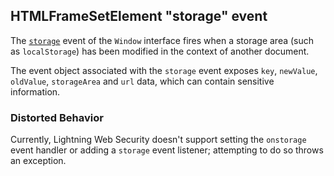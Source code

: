 ## HTMLFrameSetElement "storage" event

The [`storage`](https://developer.mozilla.org/en-US/docs/Web/API/Window/storage_event) event of the `Window` interface fires when a storage area (such as `localStorage`) has been modified in the context of another document.

The event object associated with the `storage` event exposes `key`, `newValue`, `oldValue`, `storageArea` and `url` data, which can contain sensitive information.

### Distorted Behavior

Currently, Lightning Web Security doesn't support setting the `onstorage` event handler or adding a `storage` event listener; attempting to do so throws an exception.
